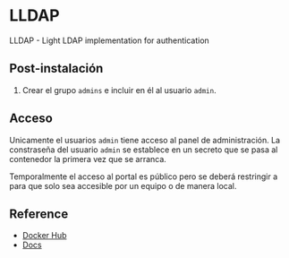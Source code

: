 # LLDAP

LLDAP - Light LDAP implementation for authentication

## Post-instalación

1. Crear el grupo `admins` e incluir en él al usuario `admin`.

## Acceso

Unicamente el usuarios `admin` tiene acceso al panel de administración. La
constraseña del usuario `admin` se establece en un secreto que se pasa al
contenedor la primera vez que se arranca.

<!--
Si se cambia la contraseña al usuario `admin` será necesario:

- informar la nueva en el fichero `secrets.yml` y generar los nuevos secrets
- eliminar los contenedores y volver a levantar los servicios
 -->

Temporalmente el acceso al portal es público pero se deberá restringir a para
que solo sea accesible por un equipo o de manera local.

## Reference

- [Docker Hub](https://hub.docker.com/r/lldap/lldap)
- [Docs](https://github.com/lldap/lldap/blob/main/README.md)
